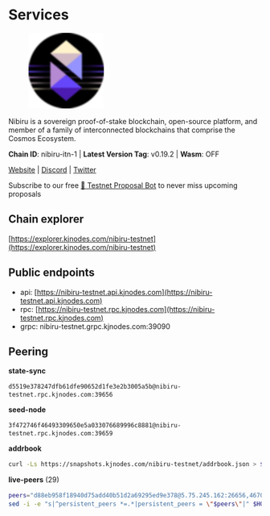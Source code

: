 # Services

<figure><img src="https://raw.githubusercontent.com/kj89/cosmos-images/main/logos/nibiru.png" width="150" alt=""><figcaption></figcaption></figure>

Nibiru is a sovereign proof-of-stake blockchain, open-source platform,  and member of a family of interconnected blockchains that comprise the Cosmos Ecosystem.

**Chain ID**: nibiru-itn-1 | **Latest Version Tag**: v0.19.2 | **Wasm**: OFF

[Website](https://nibiru.fi) | [Discord](https://discord.gg/nibirufi) | [Twitter](https://twitter.com/NibiruChain)



Subscribe to our free [🤖 Testnet Proposal Bot](https://t.me/kjnodes_testnet_proposal_bot) to never miss upcoming proposals


## Chain explorer
[https://explorer.kjnodes.com/nibiru-testnet](https://explorer.kjnodes.com/nibiru-testnet)

## Public endpoints

* api: [https://nibiru-testnet.api.kjnodes.com](https://nibiru-testnet.api.kjnodes.com)
* rpc: [https://nibiru-testnet.rpc.kjnodes.com](https://nibiru-testnet.rpc.kjnodes.com)
* grpc: nibiru-testnet.grpc.kjnodes.com:39090

## Peering

**state-sync**

```text
d5519e378247dfb61dfe90652d1fe3e2b3005a5b@nibiru-testnet.rpc.kjnodes.com:39656
```

**seed-node**

```text
3f472746f46493309650e5a033076689996c8881@nibiru-testnet.rpc.kjnodes.com:39659
```

**addrbook**
```bash
curl -Ls https://snapshots.kjnodes.com/nibiru-testnet/addrbook.json > $HOME/.nibid/config/addrbook.json
```

**live-peers** (29)
```bash
peers="d88eb958f18940d75add40b51d2a69295ed9e378@5.75.245.162:26656,467010d590de6aab28f95ee4403d2da3463dc203@144.91.103.115:26656,d2f53fd715b205d1321a22bad1a6334a06f3de2b@64.227.4.135:03656,93b0696cd10a3d683c1cf28641ff210d316954da@89.117.63.232:26656,5c2a752c9b1952dbed075c56c600c3a79b58c395@195.3.220.140:27046,6394122a8dc9f78ce4e688c2d9fbaa7ae48525bc@212.86.102.21:26656,c4c1285236515db8170f959433a9dc1277ba2abe@185.135.137.236:26656,ff136d95d1e62353cbaceb2dc34ca71ca546a157@80.65.211.188:39656,78cba0a07a93e39478a4467fed7c5c8546ec642f@154.12.234.105:26656,6dc7d395ea70340e472ab2f8fb302881ae3d481e@109.123.243.8:26656,a5455fdd70a915023bb4902143704430793c3e68@162.55.163.78:26656,e427c8f9ba21b5f4824ed77b8670f5fcd63a3bde@183.2.149.136:26656,daeabf9286ea1331f07f7981c5425aeca5db1f5b@95.217.5.233:26656,b02f28e0675743b077186b363386f10845c9e122@194.233.74.249:26656,ca05a8a7ce9f92b8851ec941030e0670cd4ccc00@1.52.218.176:26656,7b69fec8f71ccb56b0a2d7ddc07a92c2982a77d1@34.125.91.236:26656,65a213efcad697afb5a1303c7fe5be4168d9520c@43.154.103.36:26656,ad41ef68f4740d5be84ff54c34b0331b02ff4ae4@85.10.193.246:29656,639bf251f6fe8b1d11c322c40a44e1c0f6ebf3e7@82.208.23.171:26656,ca91b6230e92ee6f5b9c5b1fe80fa07a1b72225a@185.211.6.205:26656,2ce838eea29c3f6ca650081dd0fa99186304b151@37.99.82.28:26656,b87fb99a9a4b6d2651b4015ff7f055a82ea6acdd@116.202.17.68:26656,072975554bef679c2fa798e0e29b7606c2c20073@38.242.248.93:26656,6ed1a9222eb38742eec37cf9a3556aa8fa5b4b18@84.46.249.197:26656,9174c2c90723a515a6303513abf6444eb13aba8c@45.85.249.107:26656,dfdfca675e009578b775d7febace9d15d97c3755@207.180.224.21:26656,4a4d0c7e8f532f755a793ab69dc27e3df8e164d9@38.242.156.12:26656,d5519e378247dfb61dfe90652d1fe3e2b3005a5b@65.109.68.190:39656,668f3f60a0ff3f9fcbaf8551782f71de1cc767a9@89.116.24.215:26656"
sed -i -e "s|^persistent_peers *=.*|persistent_peers = \"$peers\"|" $HOME/.nibid/config/config.toml
```
